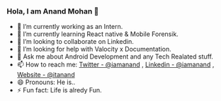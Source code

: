 ### Hola, I am Anand Mohan 👋


- 🔭 I’m currently working as an Intern.
- 🌱 I’m currently learning React native & Mobile Forensik.
- 👯 I’m looking to collaborate on Linkedin.
- 🤔 I’m looking for help with Valocity x Documentation.
- 💬 Ask me about Android Development and any Tech Realated stuff.
- 📫 How to reach me: [Twitter - @iamanand](https://twitter.com/AnandMo00714761) , [Linkedin - @iamanand](https://www.linkedin.com/in/anand-mohan-126946169/) , [Website - @itanand](https://itanand.github.io/)
- 😄 Pronouns: He is..
- ⚡ Fun fact: Life is alredy Fun.

